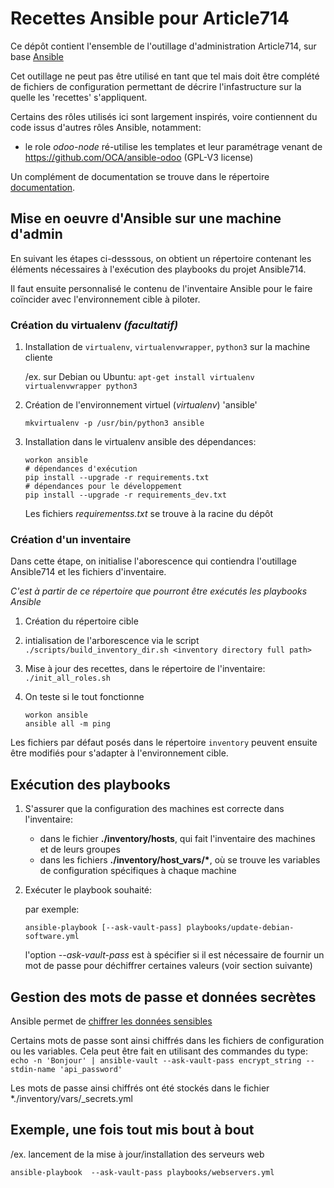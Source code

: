# Recettes Ansible pour Article714

Ce dépôt contient l'ensemble de l'outillage d'administration Article714,
sur base [Ansible](http//ansible.com)

Cet outillage ne peut pas être utilisé en tant que tel mais doit être complété de
fichiers de configuration permettant de décrire l'infastructure sur la quelle les
'recettes' s'appliquent.

Certains des rôles utilisés ici sont largement inspirés, voire contiennent du code issus d'autres rôles Ansible, notamment:

- le role _odoo-node_ ré-utilise les templates et leur paramétrage venant de https://github.com/OCA/ansible-odoo (GPL-V3 license)

Un complément de documentation se trouve dans le répertoire [documentation](documentation/index.md).

## Mise en oeuvre d'Ansible sur une machine d'admin

En suivant les étapes ci-desssous, on obtient un répertoire contenant les éléments nécessaires à l'exécution des playbooks du projet Ansible714.

Il faut ensuite personnalisé le contenu de l'inventaire Ansible pour le faire coïncider avec l'environnement cible à piloter.

### Création du virtualenv _(facultatif)_

1. Installation de `virtualenv`, `virtualenvwrapper`, `python3` sur la machine cliente

   /ex. sur Debian ou Ubuntu:
   `apt-get install virtualenv virtualenvwrapper python3`

2. Création de l'environnement virtuel (_virtualenv_) 'ansible'

   `mkvirtualenv -p /usr/bin/python3 ansible`

3. Installation dans le virtualenv ansible des dépendances:

   ```shell
   workon ansible
   # dépendances d'exécution
   pip install --upgrade -r requirements.txt
   # dépendances pour le développement
   pip install --upgrade -r requirements_dev.txt
   ```

   Les fichiers _requirementss.txt_ se trouve à la racine du dépôt

### Création d'un inventaire

Dans cette étape, on initialise l'aborescence qui contiendra l'outillage Ansible714 et les fichiers d'inventaire.

_C'est à partir de ce répertoire que pourront être exécutés les playbooks Ansible_

1. Création du répertoire cible
2. intialisation de l'arborescence via le script `./scripts/build_inventory_dir.sh <inventory directory full path>`
3. Mise à jour des recettes, dans le répertoire de l'inventaire:
   `./init_all_roles.sh`
4. On teste si le tout fonctionne

   ```shell
   workon ansible
   ansible all -m ping
   ```

Les fichiers par défaut posés dans le répertoire `inventory` peuvent ensuite être modifiés pour s'adapter à l'environnement cible.

## Exécution des playbooks

1. S'assurer que la configuration des machines est correcte dans l'inventaire:

   - dans le fichier **./inventory/hosts**, qui fait l'inventaire des machines et de leurs groupes
   - dans les fichiers **./inventory/host_vars/\***, où se trouve les variables de configuration spécifiques à chaque machine

2. Exécuter le playbook souhaité:

   par exemple:

   ```shell
   ansible-playbook [--ask-vault-pass] playbooks/update-debian-software.yml
   ```

   l'option _--ask-vault-pass_ est à spécifier si il est nécessaire de fournir un mot de passe pour déchiffrer certaines valeurs (voir section suivante)

## Gestion des mots de passe et données secrètes

Ansible permet de [chiffrer les données sensibles](https://docs.ansible.com/ansible/latest/user_guide/vault.html)

Certains mots de passe sont ainsi chiffrés dans les fichiers de configuration ou les variables. Cela peut être fait
en utilisant des commandes du type:
`echo -n 'Bonjour' | ansible-vault --ask-vault-pass encrypt_string --stdin-name 'api_password'`

Les mots de passe ainsi chiffrés ont été stockés dans le fichier \*./inventory/vars/\_secrets.yml

## Exemple, une fois tout mis bout à bout

/ex. lancement de la mise à jour/installation des serveurs web

```shell
ansible-playbook  --ask-vault-pass playbooks/webservers.yml
```
